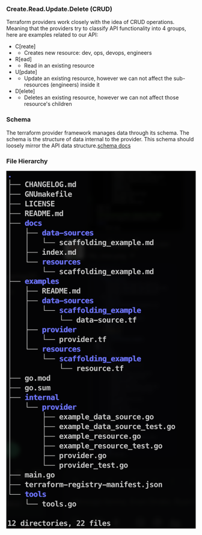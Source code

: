 
### Create.Read.Update.Delete (CRUD)
Terraform providers work closely with the idea of CRUD operations. Meaning that the providers
try to classify API functionality into 4 groups, here are examples related to our API:
- C[reate]
- - Creates new resource: dev, ops, devops, engineers
- R[ead]
- - Read in an existing resource
- U[pdate]
- - Update an existing resource, however we can not affect the sub-resources (engineers) inside it
- D[elete]
- - Deletes an existing resource, however we can not affect those resource's children

### Schema
The terraform provider framework manages data through its schema. The schema is the structure of data
internal to the provider. This schema should loosely mirror the API data structure.[schema docs](https://developer.hashicorp.com/terraform/plugin/sdkv2/schemas)

### File Hierarchy
![boiler plate file tree](file_tree.png)
